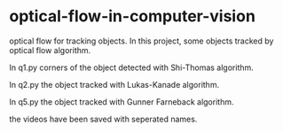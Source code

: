 # optical-flow-in-computer-vision
optical flow for tracking objects.
In this project, some objects tracked by optical flow algorithm.

In q1.py corners of the object detected with Shi-Thomas algorithm.

In q2.py the object tracked with Lukas-Kanade algorithm.

In q5.py the object tracked with Gunner Farneback algorithm.

the videos have been saved with seperated names.
